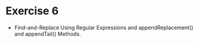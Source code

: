 # Exercise 6
- Find-and-Replace Using Regular Expressions and appendReplacement() and appendTail() Methods.
